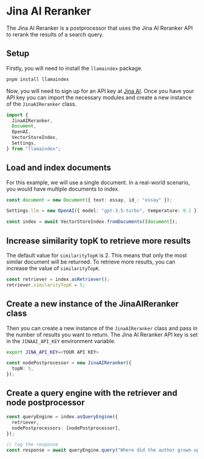 # Jina AI Reranker

The Jina AI Reranker is a postprocessor that uses the Jina AI Reranker API to rerank the results of a search query.

## Setup

Firstly, you will need to install the `llamaindex` package.

```bash
pnpm install llamaindex
```

Now, you will need to sign up for an API key at [Jina AI](https://jina.ai/reranker). Once you have your API key you can import the necessary modules and create a new instance of the `JinaAIReranker` class.

```ts
import {
  JinaAIReranker,
  Document,
  OpenAI,
  VectorStoreIndex,
  Settings,
} from "llamaindex";
```

## Load and index documents

For this example, we will use a single document. In a real-world scenario, you would have multiple documents to index.

```ts
const document = new Document({ text: essay, id_: "essay" });

Settings.llm = new OpenAI({ model: "gpt-3.5-turbo", temperature: 0.1 });

const index = await VectorStoreIndex.fromDocuments([document]);
```

## Increase similarity topK to retrieve more results

The default value for `similarityTopK` is 2. This means that only the most similar document will be returned. To retrieve more results, you can increase the value of `similarityTopK`.

```ts
const retriever = index.asRetriever();
retriever.similarityTopK = 5;
```

## Create a new instance of the JinaAIReranker class

Then you can create a new instance of the `JinaAIReranker` class and pass in the number of results you want to return.
The Jina AI Reranker API key is set in the `JINAAI_API_KEY` environment variable.

```bash
export JINA_API_KEY=<YOUR API KEY>
```

```ts
const nodePostprocessor = new JinaAIReranker({
  topN: 5,
});
```

## Create a query engine with the retriever and node postprocessor

```ts
const queryEngine = index.asQueryEngine({
  retriever,
  nodePostprocessors: [nodePostprocessor],
});

// log the response
const response = await queryEngine.query("Where did the author grown up?");
```

